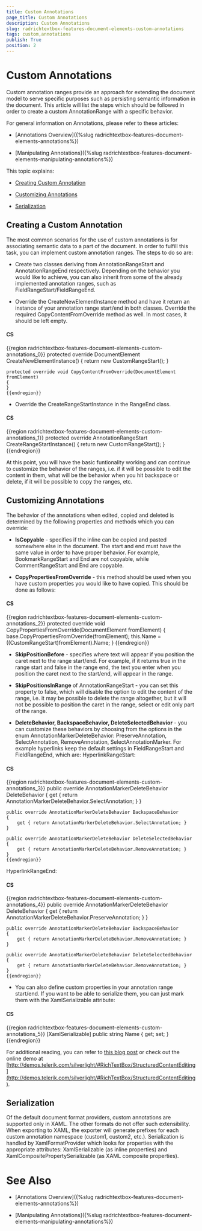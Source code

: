 ```yaml
---
title: Custom Annotations
page_title: Custom Annotations
description: Custom Annotations
slug: radrichtextbox-features-document-elements-custom-annotations
tags: custom,annotations
publish: True
position: 2
---
```


# Custom Annotations



Custom annotation ranges provide an approach for extending the document model to serve specific purposes
        such as persisting semantic information in the document.
        This article will list the steps which should be followed in order to create a custom AnnotationRange with a specific behavior.
      

For general information on Annotations, please refer to these articles:

* [Annotations Overview]({%slug radrichtextbox-features-document-elements-annotations%})

* [Manipulating Annotations]({%slug radrichtextbox-features-document-elements-manipulating-annotations%})

This topic explains:
      

* [Creating Custom Annotation](#creating-a-custom-annotation)

* [Customizing Annotations](#customizing-annotations)

* [Serialization](#serialization)

## Creating a Custom Annotation

The most common scenarios for the use of custom annotations is for associating semantic data to a part of the document.
          In order to fulfill this task, you can implement custom annotation ranges. The steps to do so are:
        

* Create two classes deriving from AnnotationRangeStart and AnnotationRangeEnd respectively.
              Depending on the behavior you would like to achieve, you can also inherit from some of the already implemented annotation ranges, such as FieldRangeStart/FieldRangeEnd.
            

* Override the CreateNewElementInstance method and have it return an instance of your annotation range start/end in both classes.
              Override the required CopyContentFromOverride method as well. In most cases, it should be left empty.
            

#### __CS__

{{region radrichtextbox-features-document-elements-custom-annotations_0}}
	protected override DocumentElement CreateNewElementInstance()
	{
	    return new CustomRangeStart();
	}
	
	protected override void CopyContentFromOverride(DocumentElement fromElement)
	{
	}
	{{endregion}}



* Override the CreateRangeStartInstance in the RangeEnd class.

#### __CS__

{{region radrichtextbox-features-document-elements-custom-annotations_1}}
	protected override AnnotationRangeStart CreateRangeStartInstance()
	{
	    return new CustomRangeStart();
	}
	{{endregion}}



At this point, you will have the basic funtionality working and can continue to customize the behavior of the ranges, i.e. if it will be possible to edit the content in them, what will be the behavior when you hit backspace or delete, if it will be possible to copy the ranges, etc. 

## Customizing Annotations

The behavior of the annotations when edited, copied and deleted is determined by the following properties and methods which you can override:

* __IsCopyable__ - specifies if the inline can be copied and pasted somewhere else in the document.
              The start and end must have the same value in order to have proper behavior. For example, BookmarkRangeStart and End are not copyable, while CommentRangeStart and End are copyable.
            

* __CopyPropertiesFromOverride__ - this method should be used when you have custom properties you would like to have copied. This should be done as follows:
            

#### __CS__

{{region radrichtextbox-features-document-elements-custom-annotations_2}}
	protected override void CopyPropertiesFromOverride(DocumentElement fromElement)
	{
	    base.CopyPropertiesFromOverride(fromElement);
	    this.Name = ((CustomRangeStart)fromElement).Name;
	}
	{{endregion}}



* __SkipPositionBefore__ - specifies where text will appear if you position the caret next to the range start/end.
              For example, if it returns true in the range start and false in the range end, the text you enter when you position the caret next to the start/end, will appear in the range.
            

* __SkipPositionsInRange__ of AnnotationRangeStart - you can set this property to false, which will disable the option to edit the content of the range, i.e.
              it may be possible to delete the range altogether, but it will not be possible to position the caret in the range, select or edit only part of the range.
            

* __DeleteBehavior, BackspaceBehavior, DeleteSelectedBehavior__ - you can customize these behaviors by choosing from the options in the enum AnnotationMarkerDeleteBehavior:
              PreserveAnnotation, SelectAnnotation, RemoveAnnotation, SelectAnnotationMarker.
            For example hyperlinks keep the default settings in FieldRangeStart and FieldRangeEnd, which are:
            HyperlinkRangeStart:

#### __CS__

{{region radrichtextbox-features-document-elements-custom-annotations_3}}
	public override AnnotationMarkerDeleteBehavior DeleteBehavior
	{
	    get { return AnnotationMarkerDeleteBehavior.SelectAnnotation; }
	}
	
	public override AnnotationMarkerDeleteBehavior BackspaceBehavior
	{
	    get { return AnnotationMarkerDeleteBehavior.SelectAnnotation; }
	}
	
	public override AnnotationMarkerDeleteBehavior DeleteSelectedBehavior
	{
	    get { return AnnotationMarkerDeleteBehavior.RemoveAnnotation; }
	}
	{{endregion}}

HyperlinkRangeEnd:

#### __CS__

{{region radrichtextbox-features-document-elements-custom-annotations_4}}
	public override AnnotationMarkerDeleteBehavior DeleteBehavior
	{
	    get { return AnnotationMarkerDeleteBehavior.PreserveAnnotation; }
	}
	
	public override AnnotationMarkerDeleteBehavior BackspaceBehavior
	{
	    get { return AnnotationMarkerDeleteBehavior.RemoveAnnotation; }
	}
	
	public override AnnotationMarkerDeleteBehavior DeleteSelectedBehavior
	{
	    get { return AnnotationMarkerDeleteBehavior.RemoveAnnotation; }
	}
	{{endregion}}



* You can also define custom properties in your annotation range start/end. If you want to be able to serialize them, you can just mark them with the XamlSerializable attribute:
            

#### __CS__

{{region radrichtextbox-features-document-elements-custom-annotations_5}}
	[XamlSerializable]
	public string Name { get; set; } 
	{{endregion}}



For additional reading, you can refer to
          [this blog post](http://blogs.telerik.com/xamlteam/posts/12-03-06/structured-content-editing-with-richtextbox-for-silverlight-wpf.aspx)
          or check out the online demo at
          [http://demos.telerik.com/silverlight/#RichTextBox/StructuredContentEditing](http://demos.telerik.com/silverlight/#RichTextBox/StructuredContentEditing).
        

## Serialization

Of the default document format providers, custom annotations are supported only in XAML. The other formats do not offer such extensibility. When exporting to XAML, the exporter will generate prefixes for each custom annotation namespace (custom1, custom2, etc.).
          Serialization is handled by XamlFormatProvider which looks for properties with the appropriate attributes: XamlSerializable (as inline properties) and XamlCompositePropertySerializable (as XAML composite properties).
        

# See Also

 * [Annotations Overview]({%slug radrichtextbox-features-document-elements-annotations%})

 * [Manipulating Annotations]({%slug radrichtextbox-features-document-elements-manipulating-annotations%})
